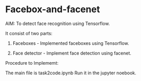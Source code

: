 # Facebox-and-facenet

AIM:
To detect face recognition using Tensorflow. 

It consist of two parts:

1. Faceboxes - Implemented faceboxes using Tensorflow. 

2. Face detector - Implement face detection using facenet. 

Procedure to Implememt:

The main file is task2code.ipynb
Run it in the jupyter noebook.
